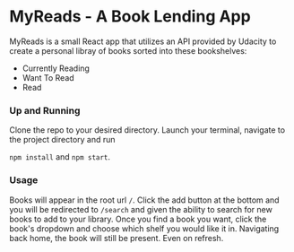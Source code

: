 # MyReads - A Book Lending App

MyReads is a small React app that utilizes an API provided by Udacity to create a
personal libray of books sorted into these bookshelves:

* Currently Reading
* Want To Read
* Read

### Up and Running

Clone the repo to your desired directory. Launch your terminal, navigate to the project directory and run 

`npm install` and `npm start`.

### Usage

Books will appear in the root url `/`. Click the add button at the bottom and you will be redirected to `/search` and 
given the ability to search for new books to add to your library. Once you find a book you want, click the 
book's dropdown and choose which shelf you would like it in. Navigating back home, the book will still be present.
Even on refresh.
